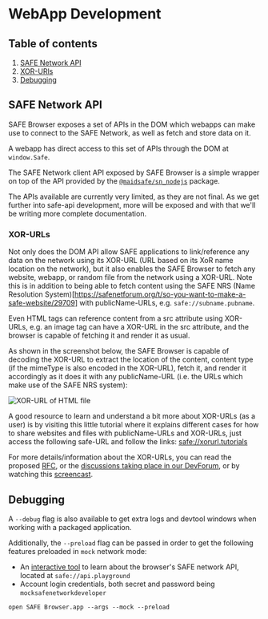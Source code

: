 # WebApp Development

## Table of contents

1. [SAFE Network API](#safe-network-api)
1. [XOR-URls](#xor-urls)
1. [Debugging](#debugging)

## SAFE Network API

SAFE Browser exposes a set of APIs in the DOM which webapps can make use to connect to the SAFE Network, as well as fetch and store data on it.

A webapp has direct access to this set of APIs through the DOM at `window.Safe`.

The SAFE Network client API exposed by SAFE Browser is a simple wrapper on top of the API provided by the [`@maidsafe/sn_nodejs`](https://github.com/maidsafe/sn_nodejs) package.

The APIs available are currently very limited, as they are not final. As we get further into safe-api development, more will be exposed and with that we'll be writing more complete documentation.

### XOR-URLs

Not only does the DOM API allow SAFE applications to link/reference any data on the network using its XOR-URL (URL based on its XoR name location on the network), but it also enables the SAFE Browser to fetch any website, webapp, or random file from the network using a XOR-URL. Note this is in addition to being able to fetch content using the SAFE NRS (Name Resolution System)[https://safenetforum.org/t/so-you-want-to-make-a-safe-website/29709] with publicName-URLs, e.g. `safe://subname.pubname`.

Even HTML tags can reference content from a src attribute using XOR-URLs, e.g. an image tag can have a XOR-URL in the src attribute, and the browser is capable of fetching it and render it as usual.

As shown in the screenshot below, the SAFE Browser is capable of decoding the XOR-URL to extract the location of the content, content type (if the mimeType is also encoded in the XOR-URL), fetch it, and render it accordingly as it does it with any publicName-URL (i.e. the URLs which make use of the SAFE NRS system):

![XOR-URL of HTML file](../../resources/readme/xorurl-screenshot.png)

A good resource to learn and understand a bit more about XOR-URLs (as a user) is by visiting this little tutorial where it explains different cases for how to share websites and files with publicName-URLs and XOR-URLs, just access the following safe-URL and follow the links: [safe://xorurl.tutorials](safe://xorurl.tutorials)

For more details/information about the XOR-URLs, you can read the proposed [RFC](https://github.com/maidsafe/rfcs/blob/357384147ae005e4061079b27a30f43cf379fda5/text/0000-xor-urls/0000-xor-urls.md), or the [discussions taking place in our DevForum](https://forum.safedev.org/t/xor-address-urls-xor-urls/1952), or by watching this [screencast](https://www.youtube.com/watch?v=j6cgK6Grm6g).

## Debugging

A `--debug` flag is also available to get extra logs and devtool windows when working with a packaged application.

Additionally, the `--preload` flag can be passed in order to get the following features preloaded in `mock` network mode:

- An [interactive tool](https://github.com/maidsafe/safe_examples/tree/master/safe_web_api_playground) to learn about the browser's SAFE network API, located at `safe://api.playground`
- Account login credentials, both secret and password being `mocksafenetworkdeveloper`

`open SAFE Browser.app --args --mock --preload`
